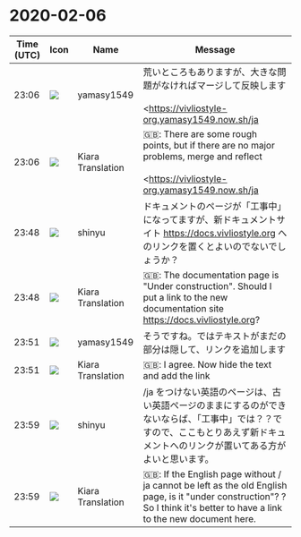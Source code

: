 # 2020-02-06

|Time (UTC)|Icon|Name|Message|
|---|---|---|---|
|23:06|![](https://secure.gravatar.com/avatar/b2dffef7ce30f6f8f399f2a172229711.jpg?s=72&d=https%3A%2F%2Fa.slack-edge.com%2Fdf10d%2Fimg%2Favatars%2Fava_0012-72.png)|yamasy1549|荒いところもありますが、大きな問題がなければマージして反映します<br><br><https://vivliostyle-org.yamasy1549.now.sh/ja|https://vivliostyle-org.yamasy1549.now.sh/ja><br><blockquote>open source, web browser based CSS typesetting engine project</blockquote>|
|23:06|![](https://avatars.slack-edge.com/2019-08-21/732685848020_f3f20736795184660348_72.png)|Kiara Translation|🇬🇧: There are some rough points, but if there are no major problems, merge and reflect<br><br><https://vivliostyle-org.yamasy1549.now.sh/ja|https://vivliostyle-org.yamasy1549.now.sh/ja>|
|23:48|![](https://avatars.slack-edge.com/2018-04-27/354445776386_e258f5ed5ba887b08668_72.jpg)|shinyu|ドキュメントのページが「工事中」になってますが、新ドキュメントサイト <https://docs.vivliostyle.org> へのリンクを置くとよいのでないでしょうか？|
|23:48|![](https://avatars.slack-edge.com/2019-08-21/732685848020_f3f20736795184660348_72.png)|Kiara Translation|🇬🇧: The documentation page is "Under construction". Should I put a link to the new documentation site <https://docs.vivliostyle.org>?|
|23:51|![](https://secure.gravatar.com/avatar/b2dffef7ce30f6f8f399f2a172229711.jpg?s=72&d=https%3A%2F%2Fa.slack-edge.com%2Fdf10d%2Fimg%2Favatars%2Fava_0012-72.png)|yamasy1549|そうですね。ではテキストがまだの部分は隠して、リンクを追加します|
|23:51|![](https://avatars.slack-edge.com/2019-08-21/732685848020_f3f20736795184660348_72.png)|Kiara Translation|🇬🇧: I agree. Now hide the text and add the link|
|23:59|![](https://avatars.slack-edge.com/2018-04-27/354445776386_e258f5ed5ba887b08668_72.jpg)|shinyu|/ja をつけない英語のページは、古い英語ページのままにするのができないならば、「工事中」では？？ですので、ここもとりあえず新ドキュメントへのリンクが置いてある方がよいと思います。|
|23:59|![](https://avatars.slack-edge.com/2019-08-21/732685848020_f3f20736795184660348_72.png)|Kiara Translation|🇬🇧: If the English page without / ja cannot be left as the old English page, is it "under construction"? ? So I think it's better to have a link to the new document here.|
